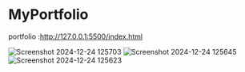 # MyPortfolio
portfolio :http://127.0.0.1:5500/index.html

![Screenshot 2024-12-24 125703](https://github.com/user-attachments/assets/41f0b9b3-0bbf-4008-8e8d-87b1b3ccc44f)
![Screenshot 2024-12-24 125645](https://github.com/user-attachments/assets/0c53d12d-9d14-4535-b87c-536f1f038a2b)
![Screenshot 2024-12-24 125623](https://github.com/user-attachments/assets/9fb2c11d-a464-47b4-abaa-26f18ccb852e)
